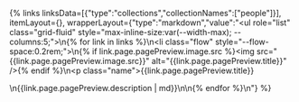 {% links linksData=[{"type":"collections","collectionNames":["people"]}], itemLayout={}, wrapperLayout={"type":"markdown","value":"<ul role=\"list\" class=\"grid-fluid\" style=\"max-inline-size:var(--width-max); --columns:5;\">\n{% for link in links %}\n<li class=\"flow\" style=\"--flow-space:0.2rem;\">\n{% if link.page.pagePreview.image.src %}<img src=\"{{link.page.pagePreview.image.src}}\" alt=\"{{link.page.pagePreview.title}}\" />{% endif %}\n<p class=\"name\">{{link.page.pagePreview.title}}</p>\n{{link.page.pagePreview.description | md}}\n</li>\n{% endfor %}\n</ul>"} %}
